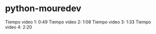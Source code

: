 # python-mouredev
 Tiempo video 1: 0:49
 Tiempo video 2: 1:08 
 Tiempo video 3: 1:33
 Tiempo video 4: 2:20